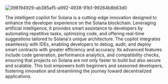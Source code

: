 ![398194929-ab385af5-a992-4938-91b1-99264b8b63d0](https://github.com/user-attachments/assets/55d21cc5-a90b-4872-b6eb-15197168ab78)

The intelligent copilot for Solana is a cutting-edge innovation designed to enhance the developer experience on the Solana blockchain. Leveraging artificial intelligence, it provides smart assistance to developers by automating repetitive tasks, optimizing code, and offering real-time suggestions tailored to Solana's unique architecture. The copilot integrates seamlessly with IDEs, enabling developers to debug, audit, and deploy smart contracts with greater efficiency and accuracy. Its advanced features include code generation, performance analytics, and compatibility checks, ensuring that projects on Solana are not only faster to build but also secure and scalable. This tool empowers both beginners and seasoned developers, fostering innovation and streamlining the journey toward decentralized applications.
